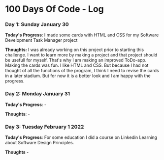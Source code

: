 # 100 Days Of Code - Log

### Day 1: Sunday January 30

**Today's Progress**: I made some cards with HTML and CSS for my Software Development Task Manager project

**Thoughts:** I was already working on this project prior to starting this challenge. I want to learn more by making a project and that project should be usefull for myself. That's why I am making an improved ToDo-app. Making the cards was fun. I like HTML and CSS. But because I had not thought of all the functions of the program, I think I need to revise the cards in a later stadium. But for now it is a better look and I am happy with the progress.



### Day 2: Monday January 31

**Today's Progress**: -

**Thoughts**: -




### Day 3: Tuesday February 1 2022

**Today's Progress**: For some education I did a course on Linkedin Learning about Software Design Principles.

**Thoughts** -
